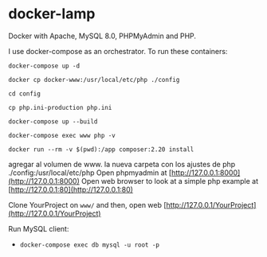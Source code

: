 # docker-lamp

Docker with Apache, MySQL 8.0, PHPMyAdmin and PHP.

I use docker-compose as an orchestrator. To run these containers:

```
docker-compose up -d
```
```
docker cp docker-www:/usr/local/etc/php ./config
```
```
cd config 
```
```
cp php.ini-production php.ini
```
```
docker-compose up --build
```
```
docker-compose exec www php -v
```
```
docker run --rm -v $(pwd):/app composer:2.20 install
```
agregar al volumen de www. la nueva carpeta con los ajustes de php ./config:/usr/local/etc/php
Open phpmyadmin at [http://127.0.0.1:8000](http://127.0.0.1:8000)
Open web browser to look at a simple php example at [http://127.0.0.1:80](http://127.0.0.1:80)

Clone YourProject on `www/` and then, open web [http://127.0.0.1/YourProject](http://127.0.0.1/YourProject)

Run MySQL client:

- `docker-compose exec db mysql -u root -p` 

